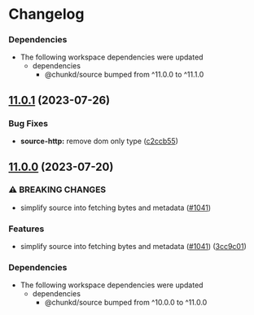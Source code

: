 # Changelog

### Dependencies

* The following workspace dependencies were updated
  * dependencies
    * @chunkd/source bumped from ^11.0.0 to ^11.1.0

## [11.0.1](https://github.com/blacha/chunkd/compare/source-http-v11.0.0...source-http-v11.0.1) (2023-07-26)


### Bug Fixes

* **source-http:** remove dom only type ([c2ccb55](https://github.com/blacha/chunkd/commit/c2ccb5532213a1e8e1d75dc89a7123801a869ba8))

## [11.0.0](https://github.com/blacha/chunkd/compare/source-http-v10.1.2...source-http-v11.0.0) (2023-07-20)


### ⚠ BREAKING CHANGES

* simplify source into fetching bytes and metadata ([#1041](https://github.com/blacha/chunkd/issues/1041))

### Features

* simplify source into fetching bytes and metadata ([#1041](https://github.com/blacha/chunkd/issues/1041)) ([3cc9c01](https://github.com/blacha/chunkd/commit/3cc9c0193ebb6b8c704e977f7552544c840e65dd))


### Dependencies

* The following workspace dependencies were updated
  * dependencies
    * @chunkd/source bumped from ^10.0.0 to ^11.0.0
